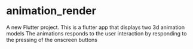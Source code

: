 # animation_render

A new Flutter project.
This is a flutter app that displays two 3d animation models
The animations responds to the user interaction by responding to the pressing of the onscreen buttons 
